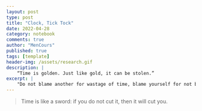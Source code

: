 ```yaml
---
layout: post
type: post
title: "Clock, Tick Tock"
date: 2022-04-28
category: notebook
comments: true
author: "MenCours"
published: true
tags: [template]
header-img: /assets/research.gif
description: |
    “Time is golden. Just like gold, it can be stolen.”
excerpt: |
    "Do not blame another for wastage of time, blame yourself for not being firm enough to take control of it."
---
```

> Time is like a sword: if you do not cut it, then it will cut you.
